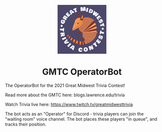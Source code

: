 <p align="center">
    <img src="img/greatmidwesttrivia2020.png" height="160px"/>
</p>

<h1 align="center">
GMTC OperatorBot
</h1>

The OperatorBot for the 2021 Great Midwest Trivia Contest!

Read more about the GMTC here: blogs.lawrence.edu/trivia

Watch Trivia live here: https://www.twitch.tv/greatmidwesttrivia

The bot acts as an "Operator" for Discord - trivia players can join the "waiting
room" voice channel. The bot places these players "in queue", and tracks their
position.
